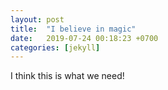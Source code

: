 ```yaml
---
layout: post
title:  "I believe in magic"
date:   2019-07-24 00:18:23 +0700
categories: [jekyll]
---
```




I think this is what we need!
